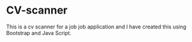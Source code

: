 # CV-scanner
This is a cv scanner for a job job application and I have created this using Bootstrap and Java Script. 
